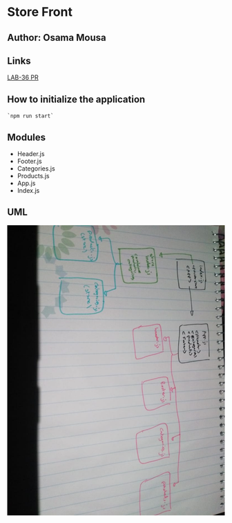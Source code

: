 # Store Front 


## Author: Osama Mousa

## Links 
  [LAB-36 PR](https://github.com/401-advanced-javascript-osama/storefront/pull/1)

## How to initialize the application
    `npm run start`

## Modules
  - Header.js
  - Footer.js
  - Categories.js
  - Products.js
  - App.js
  - Index.js

## UML  
![UML](./assets/uml.jpeg)